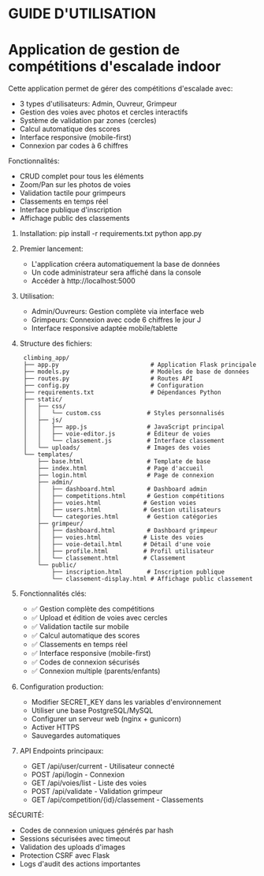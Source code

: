 GUIDE D'UTILISATION
===================

Application de gestion de compétitions d'escalade indoor
=======================================================

Cette application permet de gérer des compétitions d'escalade avec:
- 3 types d'utilisateurs: Admin, Ouvreur, Grimpeur
- Gestion des voies avec photos et cercles interactifs
- Système de validation par zones (cercles)
- Calcul automatique des scores
- Interface responsive (mobile-first)
- Connexion par codes à 6 chiffres


Fonctionnalités:
- CRUD complet pour tous les éléments
- Zoom/Pan sur les photos de voies
- Validation tactile pour grimpeurs
- Classements en temps réel
- Interface publique d'inscription
- Affichage public des classements



1. Installation:
    pip install -r requirements.txt
    python app.py

2. Premier lancement:
   - L'application créera automatiquement la base de données
   - Un code administrateur sera affiché dans la console
   - Accéder à http://localhost:5000

3. Utilisation:
   - Admin/Ouvreurs: Gestion complète via interface web
   - Grimpeurs: Connexion avec code 6 chiffres le jour J
   - Interface responsive adaptée mobile/tablette

4. Structure des fichiers:
   ```
    climbing_app/
    ├── app.py                          # Application Flask principale
    ├── models.py                       # Modèles de base de données
    ├── routes.py                       # Routes API
    ├── config.py                       # Configuration
    ├── requirements.txt                # Dépendances Python
    ├── static/
    │   ├── css/
    │   │   └── custom.css             # Styles personnalisés
    │   ├── js/
    │   │   ├── app.js                 # JavaScript principal
    │   │   ├── voie-editor.js         # Éditeur de voies
    │   │   └── classement.js          # Interface classement
    │   └── uploads/                   # Images des voies
    └── templates/
        ├── base.html                  # Template de base
        ├── index.html                 # Page d'accueil
        ├── login.html                 # Page de connexion
        ├── admin/
        │   ├── dashboard.html         # Dashboard admin
        │   ├── competitions.html      # Gestion compétitions
        │   ├── voies.html            # Gestion voies
        │   ├── users.html            # Gestion utilisateurs
        │   └── categories.html        # Gestion catégories
        ├── grimpeur/
        │   ├── dashboard.html         # Dashboard grimpeur
        │   ├── voies.html            # Liste des voies
        │   ├── voie-detail.html      # Détail d'une voie
        │   ├── profile.html          # Profil utilisateur
        │   └── classement.html       # Classement
        └── public/
            ├── inscription.html       # Inscription publique
            └── classement-display.html # Affichage public classement

   ```

5. Fonctionnalités clés:
   - ✅ Gestion complète des compétitions
   - ✅ Upload et édition de voies avec cercles
   - ✅ Validation tactile sur mobile
   - ✅ Calcul automatique des scores
   - ✅ Classements en temps réel
   - ✅ Interface responsive (mobile-first)
   - ✅ Codes de connexion sécurisés
   - ✅ Connexion multiple (parents/enfants)

6. Configuration production:
   - Modifier SECRET_KEY dans les variables d'environnement
   - Utiliser une base PostgreSQL/MySQL
   - Configurer un serveur web (nginx + gunicorn)
   - Activer HTTPS
   - Sauvegardes automatiques

7. API Endpoints principaux:
   - GET /api/user/current - Utilisateur connecté
   - POST /api/login - Connexion
   - GET /api/voies/list - Liste des voies
   - POST /api/validate - Validation grimpeur
   - GET /api/competition/{id}/classement - Classements

SÉCURITÉ:
- Codes de connexion uniques générés par hash
- Sessions sécurisées avec timeout
- Validation des uploads d'images
- Protection CSRF avec Flask
- Logs d'audit des actions importantes



